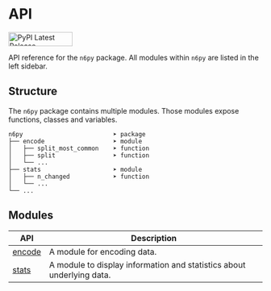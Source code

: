 # API

<p>
  <a href="https://pypi.org/project/n6py" target="_blank">
    <img src="https://img.shields.io/pypi/v/n6py?color=%23141414&style=for-the-badge" alt="PyPI Latest Release" width="127" height="28">
  </a>
</p>

API reference for the `n6py` package. All modules within `n6py` are listed in the left sidebar.

## Structure

The `n6py` package contains multiple modules. Those modules expose functions, classes and variables.

```
n6py                         ➤ package
├── encode                   ➤ module
│   ├── split_most_common    ➤ function
│   ├── split                ➤ function
│   └── ...
├── stats                    ➤ module
│   ├── n_changed            ➤ function
│   └── ...
└── ...
```

## Modules

| API                   | Description                                                           |
| --------------------- | --------------------------------------------------------------------- |
| [encode](/api/encode) | A module for encoding data.                                           |
| [stats](/api/stats)   | A module to display information and statistics about underlying data. |
